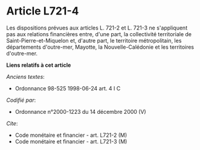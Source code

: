 # Article L721-4

Les dispositions prévues aux articles L. 721-2 et L. 721-3 ne s'appliquent pas aux relations financières entre, d'une part,
la collectivité territoriale de Saint-Pierre-et-Miquelon et, d'autre part, le territoire métropolitain, les départements
d'outre-mer, Mayotte, la Nouvelle-Calédonie et les territoires d'outre-mer.

**Liens relatifs à cet article**

_Anciens textes_:

  - Ordonnance 98-525 1998-06-24 art. 4 I C

_Codifié par_:

  - Ordonnance n°2000-1223 du 14 décembre 2000 (V)

_Cite_:

  - Code monétaire et financier - art. L721-2 (M)
  - Code monétaire et financier - art. L721-3 (M)
